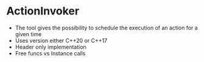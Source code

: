 # ActionInvoker

- The tool gives the possibility to schedule the execution of an action for a given time
- Uses version either C++20 or C++17
- Header only implementation 
- Free funcs vs Instance calls 

